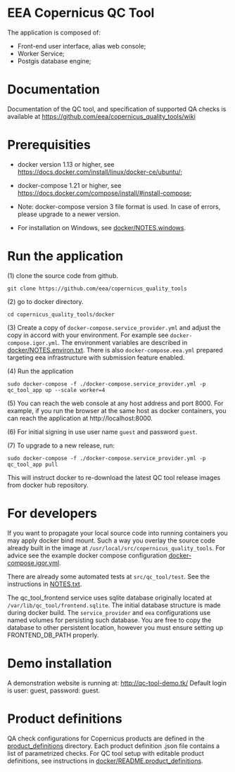 # EEA Copernicus QC Tool

The application is composed of:
* Front-end user interface, alias web console;
* Worker Service;
* Postgis database engine;

# Documentation

Documentation of the QC tool, and specification of supported QA checks is available at https://github.com/eea/copernicus_quality_tools/wiki


# Prerequisities

* docker version 1.13 or higher, see https://docs.docker.com/install/linux/docker-ce/ubuntu/;
* docker-compose 1.21 or higher, see https://docs.docker.com/compose/install/#install-compose;

* Note: docker-compose version 3 file format is used. In case of errors, please upgrade to a newer version.

* For installation on Windows, see [docker/NOTES.windows](docker/NOTES.windows.md).

# Run the application

(1) clone the source code from github.

```
git clone https://github.com/eea/copernicus_quality_tools
```

(2) go to docker directory.

```
cd copernicus_quality_tools/docker
```

(3) Create a copy of `docker-compose.service_provider.yml` and adjust the copy in accord with your environment.  For example see `docker-compose.igor.yml`.  The environment variables are described in [docker/NOTES.environ.txt](docker/NOTES.environ.txt).  There is also `docker-compose.eea.yml` prepared targeting eea infrastructure with submission feature enabled.

(4) Run the application

```
sudo docker-compose -f ./docker-compose.service_provider.yml -p qc_tool_app up --scale worker=4
```

(5) You can reach the web console at any host address and port 8000.  For example, if you run the browser at the same host as docker containers, you can reach the application at http://localhost:8000. 

(6) For initial signing in use user name `guest` and password `guest`.

(7) To upgrade to a new release, run:
```
sudo docker-compose -f ./docker-compose.service_provider.yml -p qc_tool_app pull
```
This will instruct docker to re-download the latest QC tool release images from docker hub repository.

# For developers

If you want to propagate your local source code into running containers you may apply docker bind mount.
Such a way you overlay the source code already built in the image at `/usr/local/src/copernicus_quality_tools`.
For advice see the example docker compose configuration [docker-compose.igor.yml](docker/docker-compose.igor.yml).

There are already some automated tests at `src/qc_tool/test`.
See the instructions in [NOTES.txt](src/qc_tool/test/NOTES.txt).

The qc_tool_frontend service uses sqlite database originally located at `/var/lib/qc_tool/frontend.sqlite`.
The initial database structure is made during docker build.
The `service_provider` and `eea` configurations use named volumes for persisting such database.
You are free to copy the database to other persistent location, however you must ensure setting up FRONTEND_DB_PATH properly.

# Demo installation

A demonstration website is running at: http://qc-tool-demo.tk/ Default login is user: guest, password: guest.

# Product definitions

QA check configurations for Copernicus products are defined in the [product_definitions](product_definitions) directory. Each product definition .json file contains a list of parametrized checks. For QC tool setup with editable product definitions, see instructions in [docker/README.product_definitions](docker/README.product_definitions.md).
